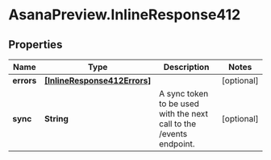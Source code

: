 # AsanaPreview.InlineResponse412

## Properties
Name | Type | Description | Notes
------------ | ------------- | ------------- | -------------
**errors** | [**[InlineResponse412Errors]**](InlineResponse412Errors.md) |  | [optional] 
**sync** | **String** | A sync token to be used with the next call to the /events endpoint. | [optional] 
